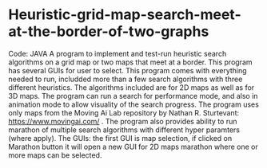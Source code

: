 # Heuristic-grid-map-search-meet-at-the-border-of-two-graphs
Code:  JAVA
A program to implement and test-run heuristic search algorithms on a grid map or two maps that meet at a border.
This program has several GUIs for user to select.
This program comes with everything needed to run, includded more than a few search algorithms with three different heuristics.
The algorithms included are for 2D maps as well as for 3D maps.
The program can run a search for performance mode, and also in animation mode to allow visuality of the search progress.
The program uses only maps from the Moving Ai Lab repository by Nathan R. Sturtevant:  https://www.movingai.com/  .
The program also provides ability to run marathon of multiple search algorithms with different hyper paramters (where apply).
The GUIs:  the first GUI is map selection, if clicked on Marathon button it will open a new GUI for 2D maps marathon where one or more maps can be selected.
